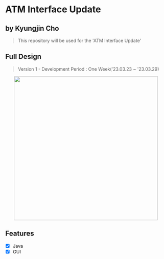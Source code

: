 # ATM Interface Update
## by Kyungjin Cho
> This repository will be used for the 'ATM Interface Update'

## Full Design
> Version 1 - Development Period : One Week('23.03.23 ~ '23.03.29)
<p align="center">
<img src="https://user-images.githubusercontent.com/56642855/229150454-71817fa8-fdd8-444d-81e9-c5b1224bcfcd.gif", height="450px">
</p>

## Features
* [x] Java
* [x] GUI
